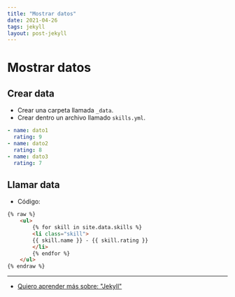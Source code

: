 ```yaml
---
title: "Mostrar datos"
date: 2021-04-26
tags: jekyll
layout: post-jekyll
---
```


# Mostrar datos

## Crear data

- Crear una carpeta llamada `_data`.
- Crear dentro un archivo llamado `skills.yml`.

````yml
- name: dato1
  rating: 9
- name: dato2
  rating: 8
- name: dato3
  rating: 7
````

## Llamar data

- Código:

````html
{% raw %}
    <ul>
        {% for skill in site.data.skills %}
        <li class="skill">
        {{ skill.name }} - {{ skill.rating }}
        </li>
        {% endfor %}
    </ul>
{% endraw %}
````

---

- [Quiero aprender más sobre: "Jekyll"](../0/jekyll)